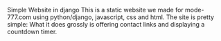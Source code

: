 Simple Website in django
This is a static website we made for mode-777.com using python/django, javascript, css and html.
The site is pretty simple: What it does grossly is offering contact links and displaying a countdown timer.
